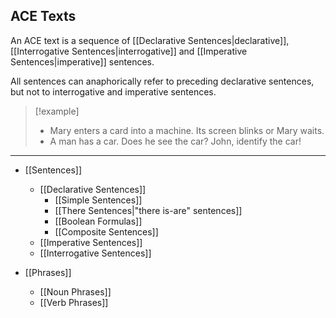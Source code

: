 ## ACE Texts

An ACE text is a sequence of [[Declarative Sentences|declarative]], [[Interrogative Sentences|interrogative]] and [[Imperative Sentences|imperative]] sentences. 

All sentences can anaphorically refer to preceding declarative sentences, but not to interrogative and imperative sentences.

>[!example]
>* Mary enters a card into a machine. Its screen blinks or Mary waits.
>* A man has a car. Does he see the car? John, identify the car!

---

* [[Sentences]]
	* [[Declarative Sentences]]
		* [[Simple Sentences]]
		* [[There Sentences|"there is-are" sentences]]
		* [[Boolean Formulas]]
		* [[Composite Sentences]]
	* [[Imperative Sentences]]
	* [[Interrogative Sentences]]

* [[Phrases]]
	* [[Noun Phrases]]
	* [[Verb Phrases]]


